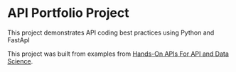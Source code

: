 # API Portfolio Project
This project demonstrates API coding best practices using Python and FastApI

This project was built from examples from
 [Hands-On APIs For API and Data Science](https://handsonapibook.com/).